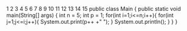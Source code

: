 1
2 3
4 5 6
7 8 9 10
11 12 13 14 15 
public class Main
{
	public static void main(String[] args) {
		int n = 5;
		    int p = 1;
		for(int i=1;i<=n;i++){
		    for(int j=1;j<=i;j++){
		        System.out.print(p++ +" ");
		    }
		System.out.println();
		}
	}
}
